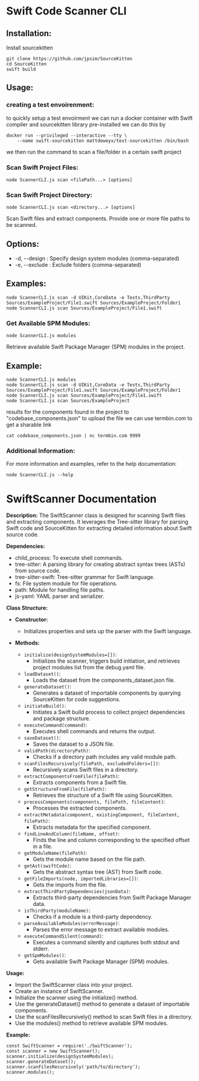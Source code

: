 # Swift Code Scanner CLI

## Installation:
Install sourcekitten
```
git clone https://github.com/jpsim/SourceKitten
cd SourceKitten
swift build
```


## Usage:
### creating a test envoirenment:
to quickly setup a test envoirment we can run a docker container with Swift compiler and sourcekitten library pre-installed
we can do this by 
```
docker run --privileged --interactive --tty \
    --name swift-sourcekitten mattdeweyx/test-sourcekitten /bin/bash
```
we then run the command to scan a file/folder in a certain swift project

### Scan Swift Project Files:
```
node ScannerCLI.js scan <filePath...> [options]
```

### Scan Swift Project Directory:
```
node ScannerCLI.js scan <directory...> [options]
```

Scan Swift files and extract components. Provide one or more file paths to be scanned.

## Options:
- -d, --design <design>: Specify design system modules (comma-separated)
- -e, --exclude <exclude>: Exclude folders (comma-separated)

## Examples:
```
node ScannerCLI.js scan -d UIKit,CoreData -e Tests,ThirdParty Sources/ExampleProject/File1.swift Sources/ExampleProject/Folder1
node ScannerCLI.js scan Sources/ExampleProject/File1.swift
```

### Get Available SPM Modules:
```
node ScannerCLI.js modules
```
Retrieve available Swift Package Manager (SPM) modules in the project.

## Example:
```
node ScannerCLI.js modules
node ScannerCLI.js scan -d UIKit,CoreData -e Tests,ThirdParty Sources/ExampleProject/File1.swift Sources/ExampleProject/Folder1
node ScannerCLI.js scan Sources/ExampleProject/File1.swift
node ScannerCLI.js scan Sources/ExampleProject
```
results for the components found in the project to "codebase_components.json"
to upload the file we can use termbin.com to get a sharable link
```
cat codebase_components.json | nc termbin.com 9999
```

### Additional Information:

For more information and examples, refer to the help documentation:
```
node ScannerCLI.js --help
```

# SwiftScanner Documentation

**Description:**
The SwiftScanner class is designed for scanning Swift files and extracting components. It leverages the Tree-sitter library for parsing Swift code and SourceKitten for extracting detailed information about Swift source code.

**Dependencies:**
- child_process: To execute shell commands.
- tree-sitter: A parsing library for creating abstract syntax trees (ASTs) from source code.
- tree-sitter-swift: Tree-sitter grammar for Swift language.
- fs: File system module for file operations.
- path: Module for handling file paths.
- js-yaml: YAML parser and serializer.

**Class Structure:**
- **Constructor:**
  - Initializes properties and sets up the parser with the Swift language.

- **Methods:**
  - `initialize(designSystemModules=[])`:
    - Initializes the scanner, triggers build initiation, and retrieves project modules list from the debug.yaml file.
  - `loadDataset()`:
    - Loads the dataset from the components_dataset.json file.
  - `generateDataset()`:
    - Generates a dataset of importable components by querying SourceKitten for code suggestions.
  - `initiateBuild()`:
    - Initiates a Swift build process to collect project dependencies and package structure.
  - `executeCommand(command)`:
    - Executes shell commands and returns the output.
  - `saveDataset()`:
    - Saves the dataset to a JSON file.
  - `validPath(directoryPath)`:
    - Checks if a directory path includes any valid module path.
  - `scanFilesRecursively(filePath, excludedFolders=[])`:
    - Recursively scans Swift files in a directory.
  - `extractComponentsFromFile(filePath)`:
    - Extracts components from a Swift file.
  - `getStructureFromFile(filePath)`:
    - Retrieves the structure of a Swift file using SourceKitten.
  - `processComponents(components, filePath, fileContent)`:
    - Processes the extracted components.
  - `extractMetadata(component, existingComponent, fileContent, filePath)`:
    - Extracts metadata for the specified component.
  - `findLineAndColumn(fileName, offset)`:
    - Finds the line and column corresponding to the specified offset in a file.
  - `getModuleName(filePath)`:
    - Gets the module name based on the file path.
  - `getAst(swiftCode)`:
    - Gets the abstract syntax tree (AST) from Swift code.
  - `getFileImports(node, importedLibraries=[])`:
    - Gets the imports from the file.
  - `extractThirdPartyDependencies(jsonData)`:
    - Extracts third-party dependencies from Swift Package Manager data.
  - `isThirdParty(moduleName)`:
    - Checks if a module is a third-party dependency.
  - `parseAvailableModules(errorMessage)`:
    - Parses the error message to extract available modules.
  - `executeCommandSilent(command)`:
    - Executes a command silently and captures both stdout and stderr.
  - `getSpmModules()`:
    - Gets available Swift Package Manager (SPM) modules.

**Usage:**
- Import the SwiftScanner class into your project.
- Create an instance of SwiftScanner.
- Initialize the scanner using the initialize() method.
- Use the generateDataset() method to generate a dataset of importable components.
- Use the scanFilesRecursively() method to scan Swift files in a directory.
- Use the modules() method to retrieve available SPM modules.

**Example:**
```
const SwiftScanner = require('./SwiftScanner');
const scanner = new SwiftScanner();
scanner.initialize(designSystemModules);
scanner.generateDataset();
scanner.scanFilesRecursively('path/to/directory');
scanner.modules();
```
